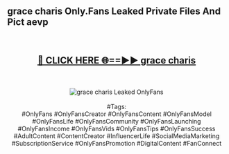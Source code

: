 <h2>grace charis Only.Fans Leaked Private Files And Pict aevp</h2>
<br>
<div align="center">
<h2><a href="https://mediafiles.top/grace_charis" rel="nofollow">🔴 CLICK HERE 🌐==►► grace charis</a></h2>
<br>
<br>
<a href="https://mediafiles.top/grace_charis" rel="nofollow" data-target="animated-image.originalLink"><img src="https://i.ibb.co.com/WyWwxjT/player-gif2.gif" alt="grace charis Leaked OnlyFans" style="max-width: 100%; display: inline-block;" data-target="animated-image.originalImage"></a>
<br><br>
#Tags:
<br>
#OnlyFans #OnlyFansCreator #OnlyFansContent #OnlyFansModel #OnlyFansLife #OnlyFansCommunity #OnlyFansLaunching #OnlyFansIncome #OnlyFansVids #OnlyFansTips #OnlyFansSuccess #AdultContent #ContentCreator #InfluencerLife #SocialMediaMarketing #SubscriptionService #OnlyFansPromotion #DigitalContent #FanConnect
</div>
<br>